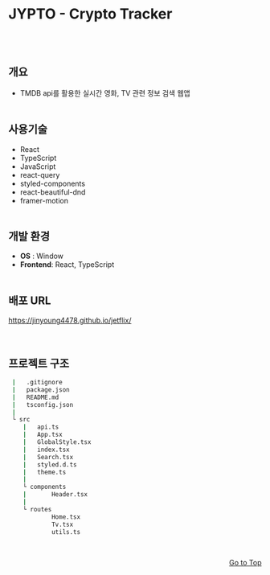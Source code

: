 <h1 id="top">JYPTO - Crypto Tracker</h1>
<br>
<br>

## 개요

- TMDB api를 활용한 실시간 영화, TV 관련 정보 검색 웹앱
  <br>
  <br>

## 사용기술

- React
- TypeScript
- JavaScript
- react-query
- styled-components
- react-beautiful-dnd
- framer-motion
  <br>
  <br>

## 개발 환경

- **OS** : Window
- **Frontend**: React, TypeScript
  <br>
  <br>

## 배포 URL

https://jinyoung4478.github.io/jetflix/

<br>

## 프로젝트 구조

```bash
 |   .gitignore
 |   package.json
 |   README.md
 |   tsconfig.json
 |
 └ src
    |   api.ts
    |   App.tsx
    |   GlobalStyle.tsx
    |   index.tsx
    |   Search.tsx
    |   styled.d.ts
    |   theme.ts
    |
    └ components
    |       Header.tsx
    |
    └ routes
            Home.tsx
            Tv.tsx
            utils.ts
```

<br>
<p align="right"><a href="#top">Go to Top</a></p>
